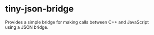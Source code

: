 # tiny-json-bridge
Provides a simple bridge for making calls between C++ and JavaScript using a JSON bridge.
